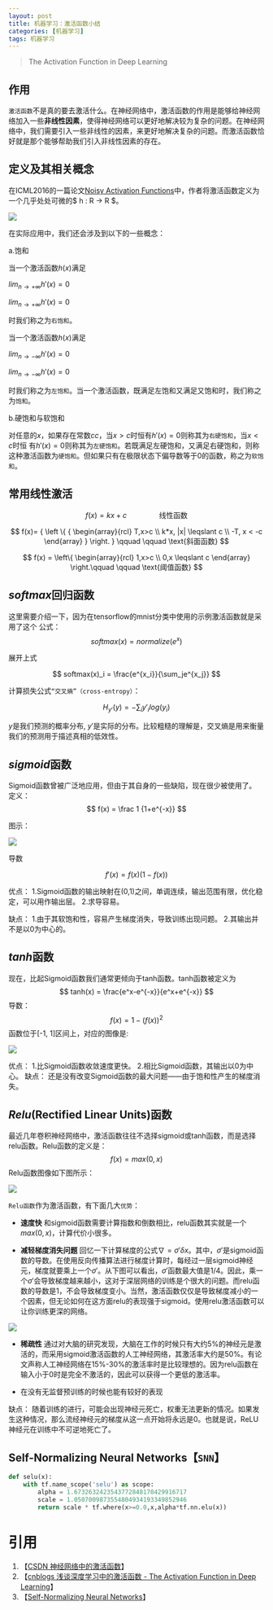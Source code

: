 ```yaml
---
layout: post
title: 机器学习：激活函数小结
categories: [机器学习]
tags: 机器学习
---
```


> The Activation Function in Deep Learning

## 作用

`激活函数`不是真的要去激活什么。在神经网络中，激活函数的作用是能够给神经网络加入一些**非线性因素**，使得神经网络可以更好地解决较为复杂的问题。在神经网络中，我们需要引入一些非线性的因素，来更好地解决复杂的问题。而激活函数恰好就是那个能够帮助我们引入非线性因素的存在。

<!--![](../images/posts/2017/activator-1.png)

![](../images/posts/2017/activator-2.png)-->

## 定义及其相关概念

在ICML2016的一篇论文[Noisy Activation Functions](https://arxiv.org/pdf/1603.00391v3.pdf)中，作者将激活函数定义为一个几乎处处可微的$ h : R → R $。

![](../images/posts/2017/activator-3.jpg)

在实际应用中，我们还会涉及到以下的一些概念：

a.饱和

当一个激活函数$h(x)$满足

$lim_{n\to+\infty}h′(x)=0$

$lim_{n\to+\infty}h′(x)=0$

时我们称之为`右饱和`。

当一个激活函数$h(x)$满足

$lim_{n\to-\infty}h′(x)=0$

$lim_{n\to-\infty}h′(x)=0$

时我们称之为`左饱和`。当一个激活函数，既满足左饱和又满足又饱和时，我们称之为`饱和`。

b.硬饱和与软饱和

对任意的$x$，如果存在常数$cc$，当$x>c$时恒有$h′(x)=0$则称其为`右硬饱和`，当$x<c$时恒 有$h′(x)=0$则称其为`左硬饱和`。若既满足左硬饱和，又满足右硬饱和，则称这种激活函数为`硬饱和`。但如果只有在极限状态下偏导数等于0的函数，称之为`软饱和`。

## 常用线性激活

$$ f(x)=kx+c\qquad \qquad \text{线性函数} $$

$$
f(x)= { \left \{ { \begin{array}{rcl} T,x>c \\ k*x, |x| \leqslant c   \\ -T, x < -c \end{array} } \right. } \qquad \qquad  \text{斜面函数}
$$

$$
f(x) = \left\{ \begin{array}{rcl} 1,x>c \\ 0,x \leqslant c \end{array} \right.\qquad  \qquad \text{阈值函数}
$$

## $softmax$回归函数

这里需要介绍一下，因为在tensorflow的mnist分类中使用的示例激活函数就是采用了这个
公式：
$$
softmax(x) = normalize(e^x)
$$

展开上式

$$
softmax(x)_i = \frac{e^{x_i}}{\sum_je^{x_j}}
$$

计算损失公式`“交叉熵”（cross-entropy）`：

$$
H_{y'}(y) = - \sum_i y'_i log(y_i)
$$

$y$是我们预测的概率分布, $y'$是实际的分布。比较粗糙的理解是，交叉熵是用来衡量我们的预测用于描述真相的低效性。


## $sigmoid$函数

Sigmoid函数曾被广泛地应用，但由于其自身的一些缺陷，现在很少被使用了。
定义：
$$
f(x) = \frac 1 {1+e^{-x}}
$$

图示：

![](../images/posts/2017/act-4.jpg)

导数	

$$f'(x)=f(x)(1-f(x))$$

优点：
1.Sigmoid函数的输出映射在(0,1)之间，单调连续，输出范围有限，优化稳定，可以用作输出层。
2.求导容易。

缺点：
1.由于其软饱和性，容易产生梯度消失，导致训练出现问题。
2.其输出并不是以0为中心的。

## $tanh$函数
现在，比起Sigmoid函数我们通常更倾向于tanh函数。tanh函数被定义为
$$
tanh(x) = \frac{e^x-e^{-x}}{e^x+e^{-x}}
$$
导数：
$$
f(x) = 1 - (f(x))^2
$$
函数位于[-1, 1]区间上，对应的图像是:

![](../images/posts/2017/act-5.jpg)

优点：
1.比Sigmoid函数收敛速度更快。
2.相比Sigmoid函数，其输出以0为中心。
缺点：
还是没有改变Sigmoid函数的最大问题——由于饱和性产生的梯度消失。

## $Relu$(Rectified Linear Units)函数

最近几年卷积神经网络中，激活函数往往不选择sigmoid或tanh函数，而是选择relu函数。Relu函数的定义是：
$$
f(x) = max(0,x)
$$
Relu函数图像如下图所示：

![](../images/posts/2017/act-6.png)

`Relu函数`作为激活函数，有下面几大`优势`：

- **速度快** 和sigmoid函数需要计算指数和倒数相比，relu函数其实就是一个$max(0,x)$，计算代价小很多。

- **减轻梯度消失问题** 回忆一下计算梯度的公式$\nabla=\sigma'\delta x$。其中，$\sigma'$是sigmoid函数的导数。在使用反向传播算法进行梯度计算时，每经过一层sigmoid神经元，梯度就要乘上一个$\sigma'$。从下图可以看出，$\sigma'$函数最大值是1/4。因此，乘一个$\sigma'$会导致梯度越来越小，这对于深层网络的训练是个很大的问题。而relu函数的导数是1，不会导致梯度变小。当然，激活函数仅仅是导致梯度减小的一个因素，但无论如何在这方面relu的表现强于sigmoid。使用relu激活函数可以让你训练更深的网络。

![](../images/posts/2017/act-7.png)

- **稀疏性** 通过对大脑的研究发现，大脑在工作的时候只有大约5%的神经元是激活的，而采用sigmoid激活函数的人工神经网络，其激活率大约是50%。有论文声称人工神经网络在15%-30%的激活率时是比较理想的。因为relu函数在输入小于0时是完全不激活的，因此可以获得一个更低的激活率。

- 在没有无监督预训练的时候也能有较好的表现

缺点：
随着训练的进行，可能会出现神经元死亡，权重无法更新的情况。如果发生这种情况，那么流经神经元的梯度从这一点开始将永远是0。也就是说，ReLU神经元在训练中不可逆地死亡了。

## Self-Normalizing Neural Networks【`SNN`】

```python
def selu(x):
    with tf.name_scope('selu') as scope:
        alpha = 1.6732632423543772848170429916717
        scale = 1.0507009873554804934193349852946
        return scale * tf.where(x>=0.0,x,alpha*tf.nn.elu(x))
```


# 引用

1. 【[CSDN 神经网络中的激活函数](http://blog.csdn.net/losteng/article/details/50833861)】
2. 【[cnblogs 浅谈深度学习中的激活函数 - The Activation Function in Deep Learning](http://www.cnblogs.com/rgvb178/p/6055213.html)】
3. 【[Self-Normalizing Neural Networks](https://arxiv.org/abs/1706.02515)】